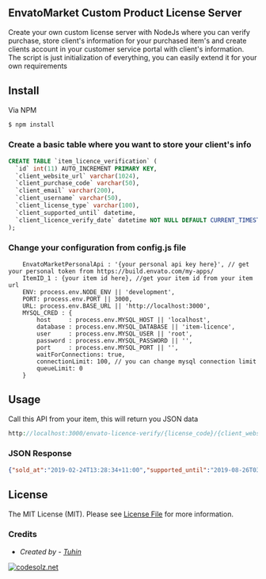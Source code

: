 ## EnvatoMarket Custom Product License Server

Create your own custom license server with NodeJs where you can verify purchase,
store client's information for your purchased item's and create clients account in your
customer service portal with client's information. The script is just initialization of everything, you can easily extend it for your own requirements


## Install

Via NPM

``` bash
$ npm install
```

### Create a basic table where you want to store your client's info
``` sql
CREATE TABLE `item_licence_verification` (
  `id` int(11) AUTO_INCREMENT PRIMARY KEY,
  `client_website_url` varchar(1024),
  `client_purchase_code` varchar(50),
  `client_email` varchar(200),
  `client_username` varchar(50),
  `client_license_type` varchar(100),
  `client_supported_until` datetime,
  `client_licence_verify_date` datetime NOT NULL DEFAULT CURRENT_TIMESTAMP
);

```

### Change your configuration from config.js file
``` 
    EnvatoMarketPersonalApi : '{your personal api key here}', // get your personal token from https://build.envato.com/my-apps/
    ItemID_1 : {your item id here}, //get your item id from your item url
    ENV: process.env.NODE_ENV || 'development',
    PORT: process.env.PORT || 3000,
    URL: process.env.BASE_URL || 'http://localhost:3000',
    MYSQL_CRED : {
        host     : process.env.MYSQL_HOST || 'localhost',
        database : process.env.MYSQL_DATABASE || 'item-licence',
        user     : process.env.MYSQL_USER || 'root',
        password : process.env.MYSQL_PASSWORD || '',
        port     : process.env.MYSQL_PORT || '',
        waitForConnections: true,
        connectionLimit: 100, // you can change mysql connection limit
        queueLimit: 0
    }
```


## Usage

Call this API from your item, this will return you JSON data

``` php
http://localhost:3000/envato-licence-verify/{license_code}/{client_website_url}/{client_email_address}
```

### JSON Response
``` JSON
{"sold_at":"2019-02-24T13:28:34+11:00","supported_until":"2019-08-26T03:28:34+10:00","license":"Regular License","buyer":"codezolz","purchase_count":1,"amount":"10.00","support_amount":"0.00","responseCode":100,"message":"your personal message here!","is_valid_call":true}
```

## License

The MIT License (MIT). Please see [License File](LICENSE) for more information.


### Credits
- *Created by - [Tuhin](https://codesolz.com/)*

<a href="https://codesolz.net">
  <img src="https://codesolz.net/wp-content/uploads/2016/11/logo4-hover.png" alt="codesolz.net"/>
</a>